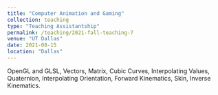 ```yaml
---
title: "Computer Animation and Gaming"
collection: teaching
type: "Teaching Assistantship"
permalink: /teaching/2021-fall-teaching-7
venue: "UT Dallas"
date: 2021-08-15
location: "Dallas"
---
```


OpenGL and GLSL, Vectors, Matrix, Cubic Curves, Interpolating Values, Quaternion, Interpolating Orientation, Forward Kinematics, Skin, Inverse Kinematics.
